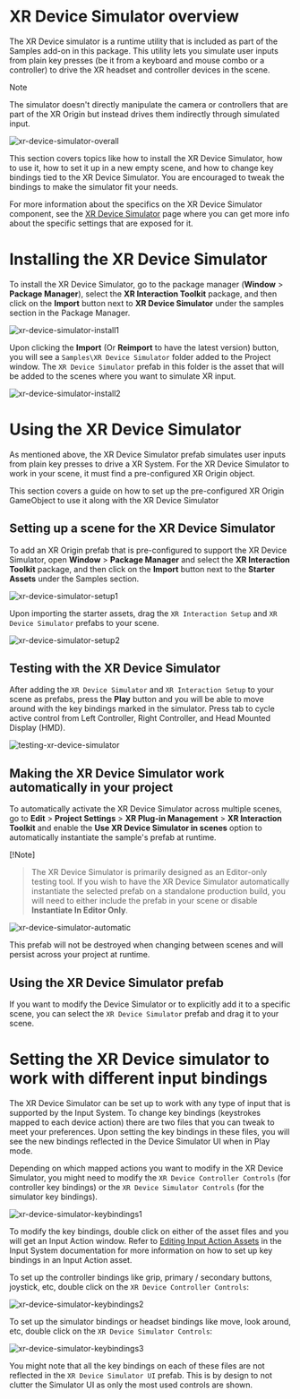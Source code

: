 # XR Device Simulator overview

The XR Device simulator is a runtime utility that is included as part of the Samples add-on in this package. This utility lets you simulate user inputs from plain key presses (be it from a keyboard and mouse combo or a controller) to drive the XR headset and controller devices in the scene.

> [!NOTE]
> The simulator doesn't directly manipulate the camera or controllers that are part of the XR Origin but instead drives them indirectly through simulated input.

![xr-device-simulator-overall](images/xr-device-simulator/xr-device-simulator-overall.gif)

This section covers topics like how to install the XR Device Simulator, how to use it, how to set it up in a new empty scene, and how to change key bindings tied to the XR Device Simulator. You are encouraged to tweak the bindings to make the simulator fit your needs.

For more information about the specifics on the XR Device Simulator component, see the [XR Device Simulator](xr-device-simulator.md) page where you can get more info about the specific settings that are exposed for it.

# Installing the XR Device Simulator

To install the XR Device Simulator, go to the package manager (**Window** &gt; **Package Manager**), select the **XR Interaction Toolkit** package, and then click on the **Import** button next to **XR Device Simulator** under the samples section in the Package Manager.

![xr-device-simulator-install1](images/xr-device-simulator/xr-device-simulator-install1.png)

Upon clicking the **Import** (Or **Reimport** to have the latest version) button, you will see a `Samples\XR Device Simulator` folder added to the Project window. The `XR Device Simulator` prefab in this folder is the asset that will be added to the scenes where you want to simulate XR input.

![xr-device-simulator-install2](images/xr-device-simulator/xr-device-simulator-install2.png)

# Using the XR Device Simulator

As mentioned above, the XR Device Simulator prefab simulates user inputs from plain key presses to drive a XR System. For the XR Device Simulator to work in your scene, it must find a pre-configured XR Origin object.

This section covers a guide on how to set up the pre-configured XR Origin GameObject to use it along with the XR Device Simulator 

## Setting up a scene for the XR Device Simulator

To add an XR Origin prefab that is pre-configured to support the XR Device Simulator, open **Window** &gt; **Package Manager** and select the **XR Interaction Toolkit** package, and then click on the **Import** button next to the **Starter Assets** under the Samples section.

![xr-device-simulator-setup1](images/xr-device-simulator/xr-device-simulator-setup1.png)

Upon importing the starter assets, drag the `XR Interaction Setup` and `XR Device Simulator` prefabs to your scene.

![xr-device-simulator-setup2](images/xr-device-simulator/xr-device-simulator-setup2.png)

## Testing with the XR Device Simulator

After adding the `XR Device Simulator` and `XR Interaction Setup` to your scene as prefabs, press the **Play** button and you will be able to move around with the key bindings marked in the simulator. Press tab to cycle active control from Left Controller, Right Controller, and Head Mounted Display (HMD).

![testing-xr-device-simulator](images/xr-device-simulator/testing-xr-device-simulator.gif)

## Making the XR Device Simulator work automatically in your project

To automatically activate the XR Device Simulator across multiple scenes, go to **Edit** &gt; **Project Settings** &gt; **XR Plug-in Management** &gt; **XR Interaction Toolkit** and enable the **Use XR Device Simulator in scenes** option to automatically instantiate the sample's prefab at runtime.

[!Note]
> The XR Device Simulator is primarily designed as an Editor-only testing tool. If you wish to have the XR Device Simulator automatically instantiate the selected prefab on a standalone production build, you will need to either include the prefab in your scene or disable **Instantiate In Editor Only**.

![xr-device-simulator-automatic](images/xr-device-simulator/xr-device-simulator-automatic.png)

This prefab will not be destroyed when changing between scenes and will persist across your project at runtime.

## Using the XR Device Simulator prefab

If you want to modify the Device Simulator or to explicitly add it to a specific scene, you can select the `XR Device Simulator` prefab and drag it to your scene.

# Setting the XR Device simulator to work with different input bindings

The XR Device Simulator can be set up to work with any type of input that is supported by the Input System. To change key bindings (keystrokes mapped to each device action) there are two files that you can tweak to meet your preferences. Upon setting the key bindings in these files, you will see the new bindings reflected in the Device Simulator UI when in Play mode.

Depending on which mapped actions you want to modify in the XR Device Simulator, you might need to modify the `XR Device Controller Controls` (for controller key bindings) or the `XR Device Simulator Controls` (for the simulator key bindings).

![xr-device-simulator-keybindings1](images/xr-device-simulator/xr-device-simulator-keybindings1.png)

To modify the key bindings, double click on either of the asset files and you will get an Input Action window. Refer to [Editing Input Action Assets](https://docs.unity3d.com/Packages/com.unity.inputsystem@1.5/manual/ActionAssets.html#editing-input-action-assets) in the Input System documentation for more information on how to set up key bindings in an Input Action asset.

To set up the controller bindings like grip, primary / secondary buttons, joystick, etc, double click on the `XR Device Controller Controls`:

![xr-device-simulator-keybindings2](images/xr-device-simulator/xr-device-simulator-keybindings2.png)

To set up the simulator bindings or headset bindings like move, look around, etc, double click on the `XR Device Simulator Controls`:

![xr-device-simulator-keybindings3](images/xr-device-simulator/xr-device-simulator-keybindings3.png)

You might note that all the key bindings on each of these files are not reflected in the `XR Device Simulator UI` prefab. This is by design to not clutter the Simulator UI as only the most used controls are shown.